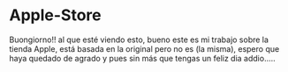 # Apple-Store

Buongiorno!! al que esté viendo esto, bueno este es mi trabajo sobre la tienda Apple, está basada en la original pero no es (la misma), espero que haya quedado de agrado 
y pues sin más que tengas un feliz dia addio.....
